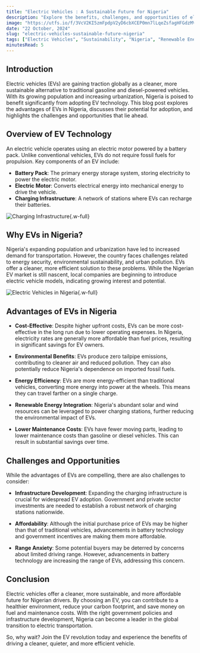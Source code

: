 ```yaml
---
title: "Electric Vehicles : A Sustainable Future for Nigeria"
description: "Explore the benefits, challenges, and opportunities of electric vehicles in Nigeria, and how they can contribute to a cleaner, more efficient transportation future."
image: "https://utfs.io/f/3VcV2KI5zmFpdpV2yD6cbXCEP0mn7lLqeZsfagHFGdzMV8IT"
date: "22 October, 2024"
slug: "electric-vehicles-sustainable-future-nigeria"
tags: ["Electric Vehicles", "Sustainability", "Nigeria", "Renewable Energy"]
minutesRead: 5
---
```


## Introduction

Electric vehicles (EVs) are gaining traction globally as a cleaner, more sustainable alternative to traditional gasoline and diesel-powered vehicles. With its growing population and increasing urbanization, Nigeria is poised to benefit significantly from adopting EV technology. This blog post explores the advantages of EVs in Nigeria, discusses their potential for adoption, and highlights the challenges and opportunities that lie ahead.

## Overview of EV Technology

An electric vehicle operates using an electric motor powered by a battery pack. Unlike conventional vehicles, EVs do not require fossil fuels for propulsion. Key components of an EV include:

- **Battery Pack**: The primary energy storage system, storing electricity to power the electric motor.
- **Electric Motor**: Converts electrical energy into mechanical energy to drive the vehicle.
- **Charging Infrastructure**: A network of stations where EVs can recharge their batteries.

![Charging Infrastructure](https://utfs.io/f/3VcV2KI5zmFpz6Gnja8FhWZ9qfGeiJtpRb5gSEVC7UkHwO3A){.w-full}

## Why EVs in Nigeria?

Nigeria's expanding population and urbanization have led to increased demand for transportation. However, the country faces challenges related to energy security, environmental sustainability, and urban pollution. EVs offer a cleaner, more efficient solution to these problems. While the Nigerian EV market is still nascent, local companies are beginning to introduce electric vehicle models, indicating growing interest and potential.

![Electric Vehicles in Nigeria](https://utfs.io/f/3VcV2KI5zmFpKd38SMis3Ao0MLVXrsbvEZNgWnDPK9tkR2dm){.w-full}

## Advantages of EVs in Nigeria

- **Cost-Effective**: Despite higher upfront costs, EVs can be more cost-effective in the long run due to lower operating expenses. In Nigeria, electricity rates are generally more affordable than fuel prices, resulting in significant savings for EV owners.

- **Environmental Benefits**: EVs produce zero tailpipe emissions, contributing to cleaner air and reduced pollution. They can also potentially reduce Nigeria's dependence on imported fossil fuels.

- **Energy Efficiency**: EVs are more energy-efficient than traditional vehicles, converting more energy into power at the wheels. This means they can travel farther on a single charge.

- **Renewable Energy Integration**: Nigeria's abundant solar and wind resources can be leveraged to power charging stations, further reducing the environmental impact of EVs.

- **Lower Maintenance Costs**: EVs have fewer moving parts, leading to lower maintenance costs than gasoline or diesel vehicles. This can result in substantial savings over time.

## Challenges and Opportunities

While the advantages of EVs are compelling, there are also challenges to consider:

- **Infrastructure Development**: Expanding the charging infrastructure is crucial for widespread EV adoption. Government and private sector investments are needed to establish a robust network of charging stations nationwide.

- **Affordability**: Although the initial purchase price of EVs may be higher than that of traditional vehicles, advancements in battery technology and government incentives are making them more affordable.

- **Range Anxiety**: Some potential buyers may be deterred by concerns about limited driving range. However, advancements in battery technology are increasing the range of EVs, addressing this concern.

## Conclusion

Electric vehicles offer a cleaner, more sustainable, and more affordable future for Nigerian drivers. By choosing an EV, you can contribute to a healthier environment, reduce your carbon footprint, and save money on fuel and maintenance costs. With the right government policies and infrastructure development, Nigeria can become a leader in the global transition to electric transportation.

So, why wait? Join the EV revolution today and experience the benefits of driving a cleaner, quieter, and more efficient vehicle.
